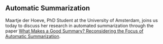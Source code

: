 ## Automatic Summarization

Maartje der Hoeve, PhD Student at the University of Amsterdam, joins us today to discuss her research in automated summarization through the paper [What Makes a Good Summary? Reconsidering the Focus of Automatic Summarization](https://arxiv.org/abs/2012.07619).


